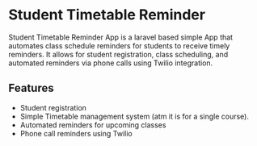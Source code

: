 # Student Timetable Reminder

Student Timetable Reminder App is a laravel based simple App that automates class schedule reminders for students to receive timely reminders. It allows for student registration, class scheduling, and automated reminders via phone calls using Twilio integration.

## Features
- Student registration
- Simple Timetable management system (atm it is for a single course).
- Automated reminders for upcoming classes
- Phone call reminders using Twilio
